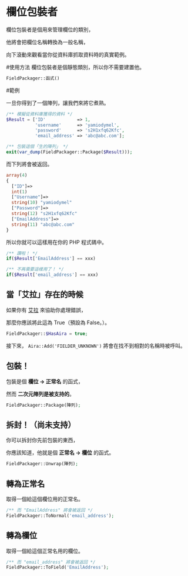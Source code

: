 # 欄位包裝者

欄位包裝者是個用來管理欄位的類別，

他將會把欄位名稱轉換為一般名稱，

向下滾動來觀看當你從資料庫抓取資料時的真實範例。

#使用方法
欄位包裝者是個靜態類別，所以你不需要建置他。

```php
FieldPackager::函式()
```

#範例

一旦你得到了一個陣列，讓我們來將它煮熟。

```php
/** 模擬從資料庫獲得的資料 */
$Result = ['ID'            => 1,
           'username'      => 'yamiodymel',
           'password'      => 's2H1xfq62Kfc',
           'email_address' => 'abc@abc.com'];

/** 包裝這個「生的陣列」 */
exit(var_dump(FieldPackager::Package($Result)));
```

而下列將會被返回。

```php
array(4) 
{
  ["ID"]=>
  int(1)
  ["Username"]=>
  string(10) "yamiodymel"
  ["Password"]=>
  string(12) "s2H1xfq62Kfc"
  ["EmailAddress"]=>
  string(11) "abc@abc.com"
}

```

所以你就可以這樣用在你的 PHP 程式碼中。

```php
/** 讚啦！ */
if($Result['EmailAddress'] == xxx)

/** 不再需要這樣用了！ */
if($Result['email_address'] == xxx)
```

## 當「艾拉」存在的時候

如果你有 [艾拉](http://github.com/TeaMeow/Aira) 來協助你處理錯誤，

那麼你應該將此這為 True（預設為 False。）。

```php
FieldPackager::$HasAira = true;
```

接下來， `Aira::Add('FIELDER_UNKNOWN')` 將會在找不到相對的名稱時被呼叫。

## 包裝！

包裝是個 **欄位 -> 正常名** 的函式，

然而 **二次元陣列是被支持的**。

```php
FieldPackager::Package(陣列);
```

## 拆封！（尚未支持）

你可以拆封你先前包裝的東西，

你應該知道，他就是個 **正常名 -> 欄位** 的函式。

```php
FieldPackager::Unwrap(陣列);
```

## 轉為正常名

取得一個給這個欄位用的正常名。

```php
/** 而 "EmailAddress" 將會被返回 */
FieldPackager::ToNormal('email_address');
```

## 轉為欄位

取得一個給這個正常名用的欄位。

```php
/** 而 "email_address" 將會被返回 */
FieldPackager::ToField('EmailAddress');
```
